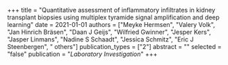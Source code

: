 +++
title = "Quantitative assessment of inflammatory infiltrates in kidney transplant biopsies using multiplex tyramide signal amplification and deep learning"
date = 2021-01-01
authors = ["Meyke Hermsen", "Valery Volk", "Jan Hinrich Bräsen", "Daan J Geijs", "Wilfried Gwinner", "Jesper Kers", "Jasper Linmans", "Nadine S Schaadt", "Jessica Schmitz", "Eric J Steenbergen", " others"]
publication_types = ["2"]
abstract = ""
selected = "false"
publication = "*Laboratory Investigation*"
+++

